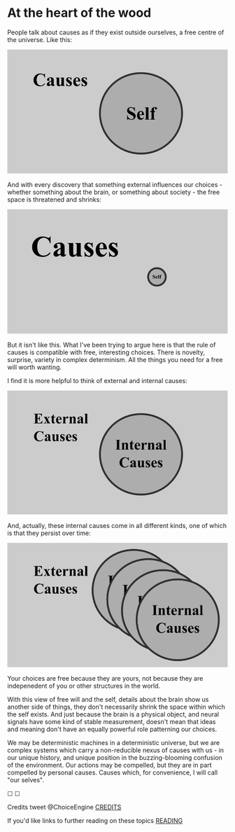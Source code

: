 # At the heart of the wood

People talk about causes as if they exist outside ourselves, a free centre of the universe. Like this:

![ ](assets/cause1.png)

And with every discovery that something external influences our choices - whether something about the brain, or something about society - the free space is threatened and shrinks:

![ ](assets/cause2.png)

But it isn't like this. What I've been trying to argue here is that the rule of causes is compatible with free, interesting choices. There is novelty, surprise, variety in complex determinism. All the things you need for a free will worth wanting.

I find it is more helpful to think of external and internal causes:

![ ](assets/cause3.png)

And, actually, these internal causes come in all different kinds, one of which is that they persist over time:

![ ](assets/cause4.png)

Your choices are free because they are yours, not because they are indepenedent of you or other structures in the world. 

With this view of free will and the self, details about the brain show us another side of things, they don't necessarily shrink the space within which the self exists. And just because the brain is a physical object, and neural signals have some kind of stable measurement, doesn't mean that ideas and meaning don't have an equally powerful role patterning our choices.

We may be deterministic machines in a deterministic universe, but we are complex systems which carry a non-reducible nexus of causes with us - in our unique history, and unique position in the buzzing-blooming confusion of the environment. Our actions may be compelled, but they are in part compelled by personal causes. Causes which, for convenience, I will call "our selves".


&#9744; &#9744;

Credits tweet @ChoiceEngine [CREDITS](https://twitter.com/intent/tweet?text=@ChoiceEngine%20CREDITS)

If you'd like links to further reading on these topics [READING](https://twitter.com/intent/tweet?text=@ChoiceEngine%20READING)